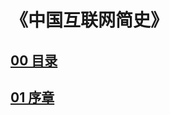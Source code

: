# 《中国互联网简史》
## [00 目录](https://github.com/henushang/HistoryOfChineseInternet/blob/master/00%E7%9B%AE%E5%BD%95.md)

## [01 序章](https://github.com/henushang/HistoryOfChineseInternet/blob/master/01%20%E5%BA%8F%E7%AB%A0.md)
